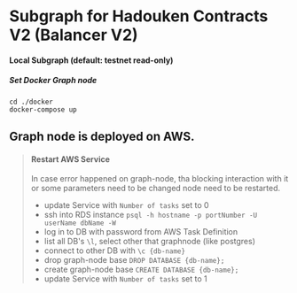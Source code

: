 # Subgraph for Hadouken Contracts V2 (Balancer V2)

#### Local Subgraph (default: testnet read-only)
##### Set Docker Graph node
```
cd ./docker
docker-compose up
```

Graph node is deployed on AWS.  
-------------------------------------------------
> #### Restart AWS Service  
> In case error happened on graph-node, tha blocking interaction with it or some parameters need to be changed node need to be restarted.
> * update Service with `Number of tasks` set to 0
> * ssh into RDS instance `psql -h hostname -p portNumber -U userName dbName -W`
> * log in to DB with password from AWS Task Definition
> * list all DB's `\l`, select other that graphnode (like postgres)
> * connect to other DB with `\c {db-name}`
> * drop graph-node base `DROP DATABASE {db-name};`
> * create graph-node base `CREATE DATABASE {db-name};`
> * update Service with `Number of tasks` set to 1
